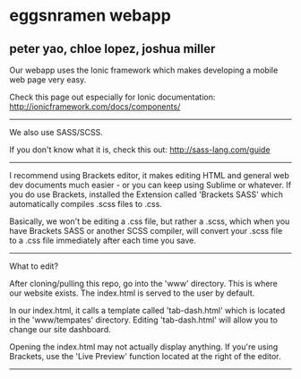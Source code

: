 eggsnramen webapp
=================
peter yao, chloe lopez, joshua miller
---

Our webapp uses the Ionic framework which makes developing a mobile web page very easy.

Check this page out especially for Ionic documentation:
	http://ionicframework.com/docs/components/

---

We also use SASS/SCSS.

If you don't know what it is, check this out: http://sass-lang.com/guide

---

I recommend using Brackets editor, it makes editing HTML and general web dev documents much easier - or you can keep using Sublime or whatever. If you do use Brackets, installed the Extension called 'Brackets SASS' which automatically compiles .scss files to .css.

Basically, we won't be editing a .css file, but rather a .scss, which when you have Brackets SASS or another SCSS compiler, will convert your .scss file to a .css file immediately after each time you save.

---

What to edit?

After cloning/pulling this repo, go into the 'www' directory. This is where our website exists. The index.html is served to the user by default.

In our index.html, it calls a template called 'tab-dash.html' which is located in the 'www/tempates' directory. Editing 'tab-dash.html' will allow you to change our site dashboard.

Opening the index.html may not actually display anything. If you're using Brackets, use the 'Live Preview' function located at the right of the editor.

---

